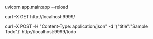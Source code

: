 <!-- 起動 -->
uvicorn app.main:app --reload

<!-- GET実行コマンド -->
curl -X GET http://localhost:9999/

<!-- POST実行コマンド -->
curl -X POST -H "Content-Type: application/json" -d '{"title":"Sample Todo"}' http://localhost:9999/todo

